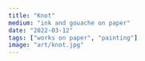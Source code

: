```yaml
---
title: "Knot"
medium: "ink and gouache on paper"
date: "2022-03-12"
tags: ["works on paper", "painting"]
image: "art/knot.jpg"
---
```

